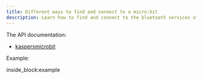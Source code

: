 ```yaml
---
title: Different ways to find and connect to a micro:bit
description: Learn how to find and connect to the bluetooth services of a micro:bit from python (by example)
---
```


The API documentation: 

- [kaspersmicrobit](../reference/kaspersmicrobit)

Example:

<!--codeinclude-->
[](../examples/find-microbits.py) inside_block:example
<!--/codeinclude-->
